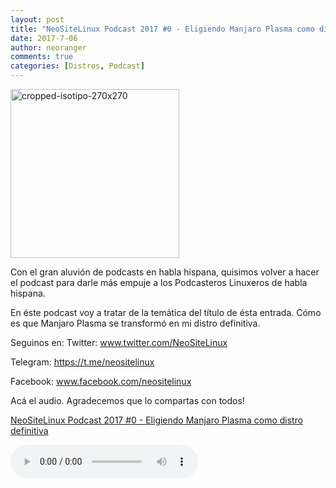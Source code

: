 ```yaml
---
layout: post
title: "NeoSiteLinux Podcast 2017 #0 - Eligiendo Manjaro Plasma como distro definitiva"
date: 2017-7-06
author: neoranger
comments: true
categories: [Distros, Podcast]
---
```

<img class="size-full wp-image-2326 aligncenter" src="https://blogneositelinux.files.wordpress.com/2016/10/cropped-isotipo-270x270.png" alt="cropped-isotipo-270x270" width="270" height="270">

Con el gran aluvión de podcasts en habla hispana, quisimos volver a hacer el podcast para darle más empuje a los Podcasteros Linuxeros de habla hispana.

En éste podcast voy a tratar de la temática del título de ésta entrada. Cómo es que Manjaro Plasma se transformó en mi distro definitiva.

Seguinos en:
Twitter: <a href="http://www.twitter.com/NeoSiteLinux">www.twitter.com/NeoSiteLinux</a>

Telegram:&nbsp;<a href="http://ar.ivoox.com/es/link_i3_1.html?url=https://t.me/neositelinux" target="_blank" rel="nofollow noopener">https://t.me/neositelinux</a>

Facebook: <a href="http://www.facebook.com/neositelinux">www.facebook.com/neositelinux</a>

Acá el audio. Agradecemos que lo compartas con todos!

<a href="http://ar.ivoox.com/es/neositelinux-podcast-2017-0-eligiendo-a-audios-mp3_rf_19666910_1.html" title="NeoSiteLinux Podcast 2017 - #0 - Eligiendo a Manjaro Plasma como distro definitiva.">NeoSiteLinux Podcast 2017 #0 - Eligiendo Manjaro Plasma como distro definitiva</a>

<audio id="audio" preload="auto" controls="" src="http://ar.ivoox.com/es/neositelinux-podcast-2017-0-eligiendo-a-audios-mp3_rf_19666910_1.html"></audio>
